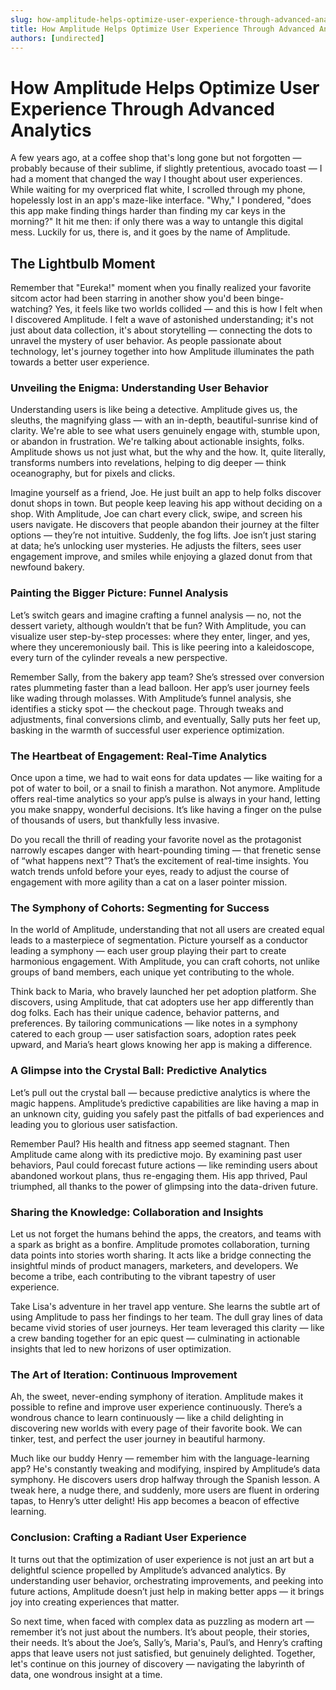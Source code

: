 ```yaml
---
slug: how-amplitude-helps-optimize-user-experience-through-advanced-analytics
title: How Amplitude Helps Optimize User Experience Through Advanced Analytics
authors: [undirected]
---
```



# How Amplitude Helps Optimize User Experience Through Advanced Analytics

A few years ago, at a coffee shop that's long gone but not forgotten — probably because of their sublime, if slightly pretentious, avocado toast — I had a moment that changed the way I thought about user experiences. While waiting for my overpriced flat white, I scrolled through my phone, hopelessly lost in an app's maze-like interface. "Why," I pondered, "does this app make finding things harder than finding my car keys in the morning?" It hit me then: if only there was a way to untangle this digital mess. Luckily for us, there is, and it goes by the name of Amplitude.

## The Lightbulb Moment

Remember that "Eureka!" moment when you finally realized your favorite sitcom actor had been starring in another show you'd been binge-watching? Yes, it feels like two worlds collided — and this is how I felt when I discovered Amplitude. I felt a wave of astonished understanding; it's not just about data collection, it's about storytelling — connecting the dots to unravel the mystery of user behavior. As people passionate about technology, let's journey together into how Amplitude illuminates the path towards a better user experience.

### Unveiling the Enigma: Understanding User Behavior

Understanding users is like being a detective. Amplitude gives us, the sleuths, the magnifying glass — with an in-depth, beautiful-sunrise kind of clarity. We're able to see what users genuinely engage with, stumble upon, or abandon in frustration. We're talking about actionable insights, folks. Amplitude shows us not just what, but the why and the how. It, quite literally, transforms numbers into revelations, helping to dig deeper — think oceanography, but for pixels and clicks.

Imagine yourself as a friend, Joe. He just built an app to help folks discover donut shops in town. But people keep leaving his app without deciding on a shop. With Amplitude, Joe can chart every click, swipe, and screen his users navigate. He discovers that people abandon their journey at the filter options — they’re not intuitive. Suddenly, the fog lifts. Joe isn’t just staring at data; he’s unlocking user mysteries. He adjusts the filters, sees user engagement improve, and smiles while enjoying a glazed donut from that newfound bakery.

### Painting the Bigger Picture: Funnel Analysis

Let’s switch gears and imagine crafting a funnel analysis — no, not the dessert variety, although wouldn’t that be fun? With Amplitude, you can visualize user step-by-step processes: where they enter, linger, and yes, where they unceremoniously bail. This is like peering into a kaleidoscope, every turn of the cylinder reveals a new perspective. 

Remember Sally, from the bakery app team? She’s stressed over conversion rates plummeting faster than a lead balloon. Her app’s user journey feels like wading through molasses. With Amplitude’s funnel analysis, she identifies a sticky spot — the checkout page. Through tweaks and adjustments, final conversions climb, and eventually, Sally puts her feet up, basking in the warmth of successful user experience optimization.

### The Heartbeat of Engagement: Real-Time Analytics

Once upon a time, we had to wait eons for data updates — like waiting for a pot of water to boil, or a snail to finish a marathon. Not anymore. Amplitude offers real-time analytics so your app’s pulse is always in your hand, letting you make snappy, wonderful decisions. It’s like having a finger on the pulse of thousands of users, but thankfully less invasive.

Do you recall the thrill of reading your favorite novel as the protagonist narrowly escapes danger with heart-pounding timing — that frenetic sense of “what happens next”? That’s the excitement of real-time insights. You watch trends unfold before your eyes, ready to adjust the course of engagement with more agility than a cat on a laser pointer mission.

### The Symphony of Cohorts: Segmenting for Success

In the world of Amplitude, understanding that not all users are created equal leads to a masterpiece of segmentation. Picture yourself as a conductor leading a symphony — each user group playing their part to create harmonious engagement. With Amplitude, you can craft cohorts, not unlike groups of band members, each unique yet contributing to the whole.

Think back to Maria, who bravely launched her pet adoption platform. She discovers, using Amplitude, that cat adopters use her app differently than dog folks. Each has their unique cadence, behavior patterns, and preferences. By tailoring communications — like notes in a symphony catered to each group — user satisfaction soars, adoption rates peek upward, and Maria’s heart glows knowing her app is making a difference.

### A Glimpse into the Crystal Ball: Predictive Analytics

Let’s pull out the crystal ball — because predictive analytics is where the magic happens. Amplitude’s predictive capabilities are like having a map in an unknown city, guiding you safely past the pitfalls of bad experiences and leading you to glorious user satisfaction.

Remember Paul? His health and fitness app seemed stagnant. Then Amplitude came along with its predictive mojo. By examining past user behaviors, Paul could forecast future actions — like reminding users about abandoned workout plans, thus re-engaging them. His app thrived, Paul triumphed, all thanks to the power of glimpsing into the data-driven future.

### Sharing the Knowledge: Collaboration and Insights

Let us not forget the humans behind the apps, the creators, and teams with a spark as bright as a bonfire. Amplitude promotes collaboration, turning data points into stories worth sharing. It acts like a bridge connecting the insightful minds of product managers, marketers, and developers. We become a tribe, each contributing to the vibrant tapestry of user experience.

Take Lisa's adventure in her travel app venture. She learns the subtle art of using Amplitude to pass her findings to her team. The dull gray lines of data became vivid stories of user journeys. Her team leveraged this clarity — like a crew banding together for an epic quest — culminating in actionable insights that led to new horizons of user optimization.

### The Art of Iteration: Continuous Improvement

Ah, the sweet, never-ending symphony of iteration. Amplitude makes it possible to refine and improve user experience continuously. There’s a wondrous chance to learn continuously — like a child delighting in discovering new worlds with every page of their favorite book. We can tinker, test, and perfect the user journey in beautiful harmony.

Much like our buddy Henry — remember him with the language-learning app? He's constantly tweaking and modifying, inspired by Amplitude’s data symphony. He discovers users drop halfway through the Spanish lesson. A tweak here, a nudge there, and suddenly, more users are fluent in ordering tapas, to Henry’s utter delight! His app becomes a beacon of effective learning.

### Conclusion: Crafting a Radiant User Experience

It turns out that the optimization of user experience is not just an art but a delightful science propelled by Amplitude’s advanced analytics. By understanding user behavior, orchestrating improvements, and peeking into future actions, Amplitude doesn’t just help in making better apps — it brings joy into creating experiences that matter.

So next time, when faced with complex data as puzzling as modern art — remember it’s not just about the numbers. It’s about people, their stories, their needs. It’s about the Joe’s, Sally’s, Maria's, Paul’s, and Henry’s crafting apps that leave users not just satisfied, but genuinely delighted. Together, let's continue on this journey of discovery — navigating the labyrinth of data, one wondrous insight at a time.